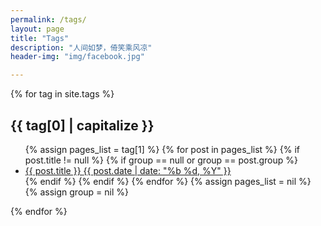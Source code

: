 ```yaml
---
permalink: /tags/
layout: page
title: "Tags"
description: "人间如梦，倚笑乘风凉"  
header-img: "img/facebook.jpg"  

---
```



<div id="post-list">
{% for tag in site.tags %}
<h2 id="{{ tag[0] }}">{{ tag[0] | capitalize }}</h2>
<ul class="post-list">
{% assign pages_list = tag[1] %}
{% for post in pages_list %}
{% if post.title != null %}
{% if group == null or group == post.group %}
<li>
  <a href="{{ site.baseurl }}{{ post.url }}">
    {{ post.title }}
    <span class="entry-date">   <time datetime="{{ post.date | date_to_xmlschema }}" itemprop="datePublished">{{ post.date | date: "%b %d, %Y" }}</time></span>
  </a>
</li>
{% endif %}
{% endif %}
{% endfor %}
{% assign pages_list = nil %}
{% assign group = nil %}
</ul>
{% endfor %}
</div>

